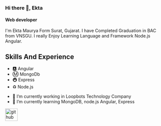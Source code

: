 ### Hi there 👋, Ekta
#### Web developer 
I'm Ekta Maurya Form Surat, Gujarat. I have Completed Graduation in BAC from VNSGU. I really Enjoy Learning Language and Framework Node.js Angular.

## Skills And Experience 
* 🅰 Angular
* Ⓜ MongoDb
* 🚇 Express
* ♻ Node.js

- 🔭 I’m currently working in Loopbots Technology Company 
- 🌱 I’m currently learning MongoDB, node.js Angular, Express 


[<img src='https://cdn.jsdelivr.net/npm/simple-icons@3.0.1/icons/github.svg' alt='github' height='40'>](https://github.com/mauryaekta)  

